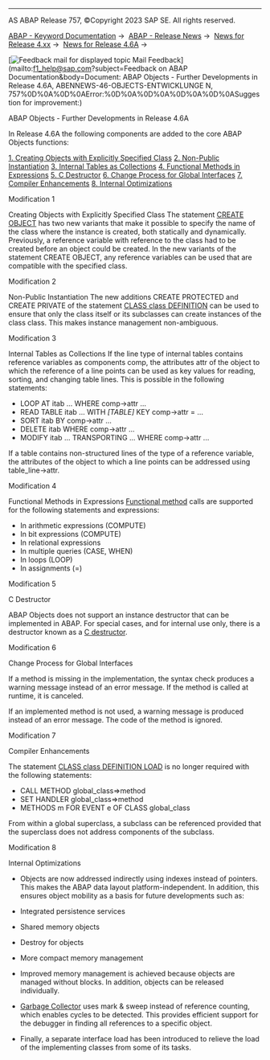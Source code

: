   

* * *

AS ABAP Release 757, ©Copyright 2023 SAP SE. All rights reserved.

[ABAP - Keyword Documentation](javascript:call_link\('abenabap.htm'\)) →  [ABAP - Release News](javascript:call_link\('abennews.htm'\)) →  [News for Release 4.xx](javascript:call_link\('abennews-4.htm'\)) →  [News for Release 4.6A](javascript:call_link\('abennews-46a.htm'\)) → 

 [![](Mail.gif?object=Mail.gif&sap-language=EN "Feedback mail for displayed topic") Mail Feedback](mailto:f1_help@sap.com?subject=Feedback on ABAP Documentation&body=Document: ABAP Objects - Further Developments in Release 4.6A, ABENNEWS-46-OBJECTS-ENTWICKLUNGE
N, 757%0D%0A%0D%0AError:%0D%0A%0D%0A%0D%0A%0D%0ASuggestion for improvement:)

ABAP Objects - Further Developments in Release 4.6A

In Release 4.6A the following components are added to the core ABAP Objects functions:

[1\. Creating Objects with Explicitly Specified Class](#!ABAP_MODIFICATION_1@1@)
[2\. Non-Public Instantiation](#!ABAP_MODIFICATION_2@2@)
[3\. Internal Tables as Collections](#!ABAP_MODIFICATION_3@3@)
[4\. Functional Methods in Expressions](#!ABAP_MODIFICATION_4@4@)
[5\. C Destructor](#!ABAP_MODIFICATION_5@5@)
[6\. Change Process for Global Interfaces](#!ABAP_MODIFICATION_6@6@)
[7\. Compiler Enhancements](#!ABAP_MODIFICATION_7@7@)
[8\. Internal Optimizations](#!ABAP_MODIFICATION_8@8@)

Modification 1   

Creating Objects with Explicitly Specified Class
The statement [CREATE OBJECT](javascript:call_link\('abapcreate_object.htm'\)) has two new variants that make it possible to specify the name of the class where the instance is created, both statically and dynamically. Previously, a reference variable with reference to the class had to be created before an object could be created. In the new variants of the statement CREATE OBJECT, any reference variables can be used that are compatible with the specified class.

Modification 2   

Non-Public Instantiation
The new additions CREATE PROTECTED and CREATE PRIVATE of the statement [CLASS class DEFINITION](javascript:call_link\('abapclass.htm'\)) can be used to ensure that only the class itself or its subclasses can create instances of the class class. This makes instance management non-ambiguous.

Modification 3   

Internal Tables as Collections
If the line type of internal tables contains reference variables as components comp, the attributes attr of the object to which the reference of a line points can be used as key values for reading, sorting, and changing table lines. This is possible in the following statements:

-   LOOP AT itab ... WHERE comp->attr ...
-   READ TABLE itab ... WITH *\[*TABLE*\]* KEY comp->attr = ...
-   SORT itab BY comp->attr ...
-   DELETE itab WHERE comp->attr ...
-   MODIFY itab ... TRANSPORTING ... WHERE comp->attr ...

If a table contains non-structured lines of the type of a reference variable, the attributes of the object to which a line points can be addressed using table\_line\->attr.

Modification 4   

Functional Methods in Expressions
[Functional method](javascript:call_link\('abenfunctional_method_glosry.htm'\) "Glossary Entry") calls are supported for the following statements and expressions:

-   In arithmetic expressions (COMPUTE)
-   In bit expressions (COMPUTE)
-   In relational expressions
-   In multiple queries (CASE, WHEN)
-   In loops (LOOP)
-   In assignments (\=)

Modification 5   

C Destructor

ABAP Objects does not support an instance destructor that can be implemented in ABAP. For special cases, and for internal use only, there is a destructor known as a [C destructor](javascript:call_link\('abenc_destructor.htm'\)).

Modification 6   

Change Process for Global Interfaces

If a method is missing in the implementation, the syntax check produces a warning message instead of an error message. If the method is called at runtime, it is canceled.

If an implemented method is not used, a warning message is produced instead of an error message. The code of the method is ignored.

Modification 7   

Compiler Enhancements

The statement [CLASS class DEFINITION LOAD](javascript:call_link\('abapclass_deferred.htm'\)) is no longer required with the following statements:

-   CALL METHOD global\_class=>method
-   SET HANDLER global\_class=>method
-   METHODS m FOR EVENT e OF CLASS global\_class

From within a global superclass, a subclass can be referenced provided that the superclass does not address components of the subclass.

Modification 8   

Internal Optimizations

-   Objects are now addressed indirectly using indexes instead of pointers. This makes the ABAP data layout platform-independent. In addition, this ensures object mobility as a basis for future developments such as:

-   Integrated persistence services
-   Shared memory objects
-   Destroy for objects
-   More compact memory management

-   Improved memory management is achieved because objects are managed without blocks. In addition, objects can be released individually.

-   [Garbage Collector](javascript:call_link\('abengarbage_collector_glosry.htm'\) "Glossary Entry") uses mark & sweep instead of reference counting, which enables cycles to be detected. This provides efficient support for the debugger in finding all references to a specific object.

-   Finally, a separate interface load has been introduced to relieve the load of the implementing classes from some of its tasks.
